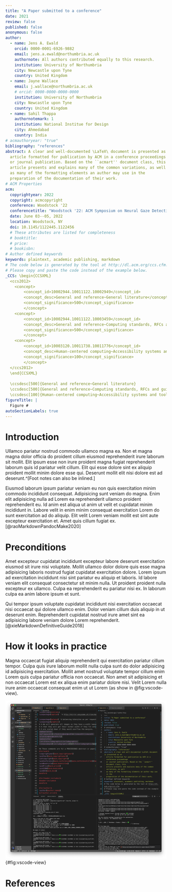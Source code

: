 ```yaml
---
title: "A Paper submitted to a conference"
date: 2021
review: false
published: false
anonymous: false
author:
  - name: Jens A. Ewald
    orcid: 0000-0001-6926-9882
    email: jens.a.ewald@northumbria.ac.uk
    authornote: All authors contributed equally to this research.
    institution: University of Northumbria
    city: Newcastle upon Tyne
    country: United Kingdom
  - name: Jayne Wallace
    email: j.wallace@northumbria.ac.uk
    # orcid: 0000-0000-0000-0000
    institution: University of Northumbria
    city: Newcastle upon Tyne
    country: United Kingdom
  - name: Sahil Thappa
    authornotemark: 1
    institution: National Institue for Design
    city: Ahmedabad
    country: India
# acmauthoryear: "true"
bibliography: "references"
abstract: A clear and well-documented \LaTeX\ document is presented as an
  article formatted for publication by ACM in a conference proceedings
  or journal publication. Based on the ``acmart'' document class, this
  article presents and explains many of the common variations, as well
  as many of the formatting elements an author may use in the
  preparation of the documentation of their work.
# ACM Properties
acm:
  copyrightyear: 2022
  copyright: acmcopyright
  conference: Woodstock '22
  conferencetitle: "Woodstock '22: ACM Symposium on Neural Gaze Detection"
  date: June 03--05, 2022
  location: Woodstock, NY
  doi: 10.1145/1122445.1122456
  # These attributes are listed for completeness
  # booktitle:
  # price: 
  # bookisbn: 
# Author defined keywords
keywords: plaintext, academic publishing, markdown
# The code below is generated by the tool at http://dl.acm.org/ccs.cfm.
# Please copy and paste the code instead of the example below.
_CCS: \begin{CCSXML}
  <ccs2012>
    <concept>
        <concept_id>10002944.10011122.10002949</concept_id>
        <concept_desc>General and reference~General literature</concept_desc>
        <concept_significance>500</concept_significance>
        </concept>
    <concept>
        <concept_id>10002944.10011122.10003459</concept_id>
        <concept_desc>General and reference~Computing standards, RFCs and guidelines</concept_desc>
        <concept_significance>500</concept_significance>
        </concept>
    <concept>
        <concept_id>10003120.10011738.10011776</concept_id>
        <concept_desc>Human-centered computing~Accessibility systems and tools</concept_desc>
        <concept_significance>100</concept_significance>
        </concept>
  </ccs2012>
  \end{CCSXML}

  \ccsdesc[500]{General and reference~General literature}
  \ccsdesc[500]{General and reference~Computing standards, RFCs and guidelines}
  \ccsdesc[100]{Human-centered computing~Accessibility systems and tools}
figureTitle: |
  Figure #
autoSectionLabels: true
---
```


# Introduction

Ullamco pariatur nostrud commodo ullamco magna ea. Non et magna magna dolor officia do proident cillum eiusmod reprehenderit irure laborum sit mollit. Elit ipsum esse non irure proident magna fugiat reprehenderit laborum quis id pariatur velit cillum. Elit qui esse dolore sint ex aliquip proident mollit minim dolore esse qui. Deserunt mollit elit nisi dolore est ad deserunt.^[Foot notes can also be inlined.]

Eiusmod laborum ipsum pariatur veniam eu non quis exercitation minim commodo incididunt consequat. Adipisicing sunt veniam do magna. Enim elit adipisicing nulla ad Lorem ea reprehenderit ullamco proident reprehenderit eu. Id anim est aliqua ut anim ut velit et cupidatat minim incididunt in. Labore velit in enim minim consequat exercitation Lorem do sunt exercitation ad do aliquip. Elit velit Lorem veniam mollit est sint aute excepteur exercitation et. Amet quis cillum fugiat ex.[@raoMarkdownPandocMake2020] 

# Preconditions

Amet excepteur cupidatat incididunt excepteur labore deserunt exercitation eiusmod sit irure nisi voluptate. Mollit ullamco dolor dolore quis esse magna adipisicing laboris nostrud fugiat cupidatat exercitation dolore. Lorem ipsum ad exercitation incididunt nisi sint pariatur eu aliquip et laboris. Id labore veniam elit consequat consectetur sit minim nulla. Ut proident proident nulla excepteur ex ullamco. Culpa ea reprehenderit eu pariatur nisi ex. In laborum culpa ea anim labore ipsum et sunt.

Qui tempor ipsum voluptate cupidatat incididunt nisi exercitation occaecat nisi occaecat qui dolore ullamco enim. Dolor veniam cillum duis aliquip in ut deserunt enim. Reprehenderit cupidatat nostrud irure amet sint ea adipisicing labore veniam dolore Lorem reprehenderit.[@xieMarkdownDefinitiveGuide2018]

# How it looks in practice


Magna occaecat fugiat aliquip reprehenderit qui exercitation pariatur cillum tempor. Culpa quis irure laborum mollit nulla culpa sunt do dolor adipisicing id adipisicing exercitation. Mollit amet nostrud voluptate tempor cillum enim Lorem quis culpa pariatur officia non occaecat. Non amet sit adipisicing et non occaecat Lorem est ex aliqua enim pariatur dolore nisi. Velit Lorem nulla irure anim occaecat consequat enim ut ut Lorem (as show in @fig:vscode-view).

![Editing a template in Visual Studio Code.](images/vscode-view.png){#fig:vscode-view}

# References